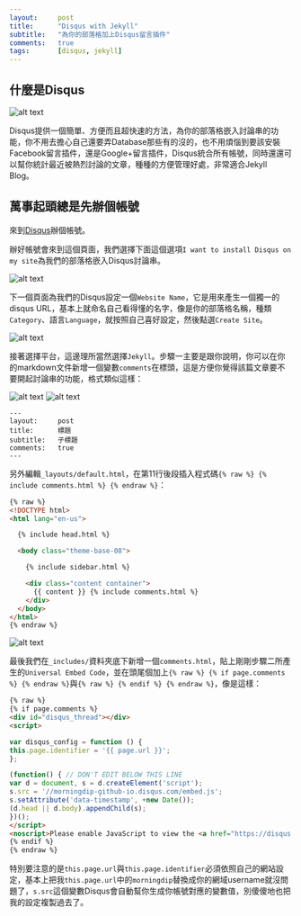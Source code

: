 ```yaml
---
layout: 	post
title: 		"Disqus with Jekyll"
subtitle: 	"為你的部落格加上Disqus留言插件"
comments: 	true
tags:		[disqus, jekyll]
---
```


## 什麼是Disqus

![alt text](https://www.drupal.org/files/project-images/disqus_logo_-_white_on_blue_background.png)

Disqus提供一個簡單、方便而且超快速的方法，為你的部落格嵌入討論串的功能，你不用去擔心自己還要弄Database那些有的沒的，也不用煩惱到要該安裝Facebook留言插件，還是Google+留言插件，Disqus統合所有帳號，同時還還可以幫你統計最近被熱烈討論的文章，種種的方便管理好處，非常適合Jekyll Blog。

## 萬事起頭總是先辦個帳號

來到[Disqus](https://disqus.com/)辦個帳號。

辦好帳號會來到這個頁面，我們選擇下面這個選項`I want to install Disqus on my site`為我們的部落格嵌入Disqus討論串。

![alt text](http://i.imgur.com/gUnKZkf.png)

下一個頁面為我們的Disqus設定一個`Website Name`，它是用來產生一個獨一的disqus URL，基本上就命名自己看得懂的名字，像是你的部落格名稱，種類`Category`、語言`Language`，就按照自己喜好設定，然後點選`Create Site`。

![alt text](http://i.imgur.com/yezHJwo.png)

接著選擇平台，這邊理所當然選擇`Jekyll`。步驟一主要是跟你說明，你可以在你的markdown文件新增一個變數`comments`在標頭，這是方便你覺得該篇文章要不要開起討論串的功能，格式類似這樣：

![alt text](http://i.imgur.com/sDczcRY.png)
![alt text](http://i.imgur.com/Tc13rGp.png)

	---
	layout:		post
	title:		標題
	subtitle:	子標題
	comments:	true
	---

另外編輯`_layouts/default.html`，在第11行後段插入程式碼`{% raw %} {% include comments.html %} {% endraw %}`：

```html
{% raw %}
<!DOCTYPE html>
<html lang="en-us">

  {% include head.html %}

  <body class="theme-base-08">

    {% include sidebar.html %}

    <div class="content container">
      {{ content }} {% include comments.html %}
    </div>
  </body>
</html>
{% endraw %}
```
![alt text](http://i.imgur.com/EowLJmz.png)

最後我們在`_includes/`資料夾底下新增一個`comments.html`，貼上剛剛步驟二所產生的`Universal Embed Code`，並在頭尾個加上`{% raw %} {% if page.comments %} {% endraw %}`與`{% raw %} {% endif %} {% endraw %}`，像是這樣：

```html
{% raw %}
{% if page.comments %}
<div id="disqus_thread"></div>
<script>

var disqus_config = function () {
this.page.identifier = '{{ page.url }}';
};

(function() { // DON'T EDIT BELOW THIS LINE
var d = document, s = d.createElement('script');
s.src = '//morningdip-github-io.disqus.com/embed.js';
s.setAttribute('data-timestamp', +new Date());
(d.head || d.body).appendChild(s);
})();
</script>
<noscript>Please enable JavaScript to view the <a href="https://disqus.com/?ref_noscript">comments powered by Disqus.</a></noscript>
{% endif %}
{% endraw %}
```

特別要注意的是`this.page.url`與`this.page.identifier`必須依照自己的網站設定，基本上把我`this.page.url`中的`morningdip`替換成你的網域username就沒問題了，`s.src`這個變數Disqus會自動幫你生成你帳號對應的變數值，別傻傻地也把我的設定複製過去了。